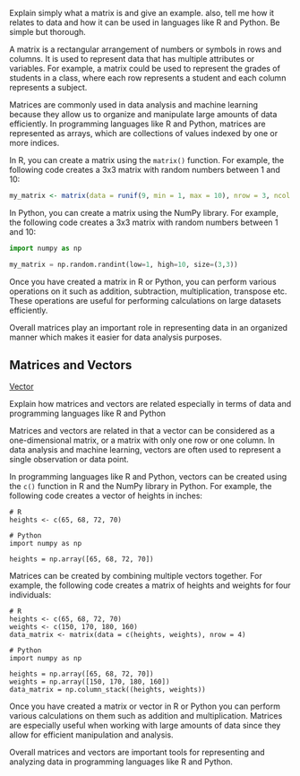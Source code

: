 ---
---

Explain simply what a matrix is and give an example. also, tell me how it relates to data and how it can be used in languages like R and Python. Be simple but thorough.

A matrix is a rectangular arrangement of numbers or symbols in rows and columns. It is used to represent data that has multiple attributes or variables. For example, a matrix could be used to represent the grades of students in a class, where each row represents a student and each column represents a subject.

Matrices are commonly used in data analysis and machine learning because they allow us to organize and manipulate large amounts of data efficiently. In programming languages like R and Python, matrices are represented as arrays, which are collections of values indexed by one or more indices.

In R, you can create a matrix using the `matrix()` function. For example, the following code creates a 3x3 matrix with random numbers between 1 and 10:

````r
my_matrix <- matrix(data = runif(9, min = 1, max = 10), nrow = 3, ncol = 3)
````

In Python, you can create a matrix using the NumPy library. For example, the following code creates a 3x3 matrix with random numbers between 1 and 10:

````python
import numpy as np

my_matrix = np.random.randint(low=1, high=10, size=(3,3))
````

Once you have created a matrix in R or Python, you can perform various operations on it such as addition, subtraction, multiplication, transpose etc. These operations are useful for performing calculations on large datasets efficiently.

Overall matrices play an important role in representing data in an organized manner which makes it easier for data analysis purposes.

## Matrices and Vectors

[Vector](Vector.md)

Explain how matrices and vectors are related especially in terms of data and programming languages like R and Python

Matrices and vectors are related in that a vector can be considered as a one-dimensional matrix, or a matrix with only one row or one column. In data analysis and machine learning, vectors are often used to represent a single observation or data point.

In programming languages like R and Python, vectors can be created using the `c()` function in R and the NumPy library in Python. For example, the following code creates a vector of heights in inches:

````
# R
heights <- c(65, 68, 72, 70)

# Python
import numpy as np

heights = np.array([65, 68, 72, 70])
````

Matrices can be created by combining multiple vectors together. For example, the following code creates a matrix of heights and weights for four individuals:

````
# R
heights <- c(65, 68, 72, 70)
weights <- c(150, 170, 180, 160)
data_matrix <- matrix(data = c(heights, weights), nrow = 4)

# Python
import numpy as np

heights = np.array([65, 68, 72, 70])
weights = np.array([150, 170, 180, 160])
data_matrix = np.column_stack((heights, weights))
````

Once you have created a matrix or vector in R or Python you can perform various calculations on them such as addition and multiplication. Matrices are especially useful when working with large amounts of data since they allow for efficient manipulation and analysis.

Overall matrices and vectors are important tools for representing and analyzing data in programming languages like R and Python.
